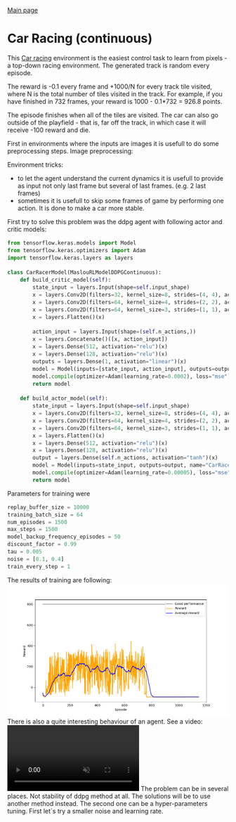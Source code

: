 <a href="/gym">Main page</a>
# Car Racing (continuous)
This [Car racing](https://www.gymlibrary.ml/environments/box2d/car_racing/) environment 
is the easiest control task to learn from pixels - a top-down racing environment. 
The generated track is random every episode.

The reward is -0.1 every frame and +1000/N for every track tile visited,
where N is the total number of tiles visited in the track. For example,
if you have finished in 732 frames, your reward is 1000 - 0.1*732 = 926.8 points.

The episode finishes when all of the tiles are visited. 
The car can also go outside of the playfield - that is, far off the track, 
in which case it will receive -100 reward and die.

First in environments where the inputs are images it is usefull to do some preprocessing steps.
Image preprocessing:

Environment tricks:
- to let the agent understand the current dynamics it is usefull to provide as input not only last frame but 
several of last frames. (e.g. 2 last frames)
- sometimes it is usefull to skip some frames of game by performing one action. It is done to make a car more stable.

First try to solve this problem was the ddpg agent with following actor and critic models:
```python
from tensorflow.keras.models import Model
from tensorflow.keras.optimizers import Adam
import tensorflow.keras.layers as layers

class CarRacerModel(MaslouRLModelDDPGContinuous):
    def build_critic_model(self):
        state_input = layers.Input(shape=self.input_shape)
        x = layers.Conv2D(filters=32, kernel_size=8, strides=(4, 4), activation="relu", data_format='channels_first')(state_input)
        x = layers.Conv2D(filters=64, kernel_size=4, strides=(2, 2), activation="relu", data_format='channels_first')(x)
        x = layers.Conv2D(filters=64, kernel_size=3, strides=(1, 1), activation="relu", data_format='channels_first')(x)
        x = layers.Flatten()(x)

        action_input = layers.Input(shape=(self.n_actions,))
        x = layers.Concatenate()([x, action_input])
        x = layers.Dense(512, activation="relu")(x)
        x = layers.Dense(128, activation="relu")(x)
        outputs = layers.Dense(1, activation="linear")(x)
        model = Model(inputs=[state_input, action_input], outputs=outputs, name="CarRacer_critic")
        model.compile(optimizer=Adam(learning_rate=0.0002), loss="mse")
        return model

    def build_actor_model(self):
        state_input = layers.Input(shape=self.input_shape)
        x = layers.Conv2D(filters=32, kernel_size=8, strides=(4, 4), activation="relu", data_format='channels_first')(state_input)
        x = layers.Conv2D(filters=64, kernel_size=4, strides=(2, 2), activation="relu", data_format='channels_first')(x)
        x = layers.Conv2D(filters=64, kernel_size=3, strides=(1, 1), activation="relu", data_format='channels_first')(x)
        x = layers.Flatten()(x)
        x = layers.Dense(512, activation="relu")(x)
        x = layers.Dense(128, activation="relu")(x)
        output = layers.Dense(self.n_actions, activation="tanh")(x)
        model = Model(inputs=state_input, outputs=output, name="CarRacer_actor")
        model.compile(optimizer=Adam(learning_rate=0.00005), loss="mse")
        return model
```
Parameters for training were
```python
replay_buffer_size = 10000
training_batch_size = 64
num_episodes = 1500
max_steps = 1500
model_backup_frequency_episodes = 50
discount_factor = 0.99
tau = 0.005
noise = [0.1, 0.4]
train_every_step = 1
```
The results of training are following:
![training_results_1.png](training_results_1.png)
There is also a quite interesting behaviour of an agent. See a video:
<video src="car_racer_drift.mp4" data-canonical-src="https://user-images.githubusercontent.com/169707/126715420-991ad821-9ac8-4b66-b79e-e0966e0f3a89.mp4" controls="controls" muted="muted" class="d-block rounded-bottom-2 width-fit" style="max-height:640px;">
</video>
The problem can be in several places. Not stability of ddpg method at all. The solutions will be to use
another method instead. The second one can be a hyper-parameters tuning.
First let`s try a smaller noise and learning rate.